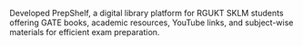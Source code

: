 Developed PrepShelf, a digital library platform for RGUKT SKLM students offering GATE books, academic
resources, YouTube links, and subject-wise materials for efficient exam preparation.
